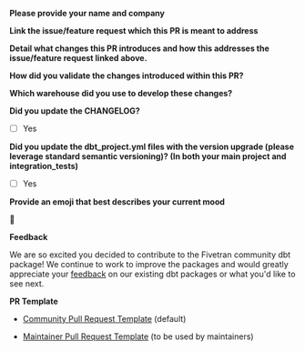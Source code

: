 **Please provide your name and company**

**Link the issue/feature request which this PR is meant to address**
<!--- If an issue was not created, please create one first so we may discuss the PR prior to opening one. -->

**Detail what changes this PR introduces and how this addresses the issue/feature request linked above.**

**How did you validate the changes introduced within this PR?**

**Which warehouse did you use to develop these changes?**

**Did you update the CHANGELOG?**
<!--- Please update the new package version’s CHANGELOG entry detailing the changes included in this PR. -->
<!--- To select a checkbox you simply need to add an "x" with no spaces between the brackets (eg. [x] Yes). -->
- [ ] Yes

**Did you update the dbt_project.yml files with the version upgrade (please leverage standard semantic versioning)? (In both your main project and integration_tests)**
<!--- The dbt_project.yml and the integration_tests/dbt_project.yml files contain the version number. Be sure to upgrade it accordingly -->
<!--- To select a checkbox you simply need to add an "x" with no spaces between the brackets (eg. [x] Yes). -->
- [ ] Yes

**Provide an emoji that best describes your current mood**
<!--- For a complete list of markdown compatible emojis check our this git repo (https://gist.github.com/rxaviers/7360908)  --> 
:dancer:

**Feedback**

We are so excited you decided to contribute to the Fivetran community dbt package! We continue to work to improve the packages and would greatly appreciate your [feedback](https://www.surveymonkey.com/r/DQ7K7WW) on our existing dbt packages or what you'd like to see next.

**PR Template** 
- [Community Pull Request Template](?expand=1&template=pull_request_template.md) (default)

- [Maintainer Pull Request Template](?expand=1&template=maintainer_pull_request_template.md) (to be used by maintainers)
